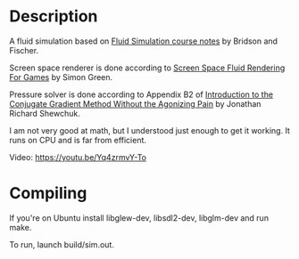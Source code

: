 # Description
A fluid simulation based on [Fluid Simulation course notes](https://www.cs.ubc.ca/~rbridson/fluidsimulation/fluids_notes.pdf) by Bridson and Fischer.

Screen space renderer is done according to [Screen Space Fluid Rendering For Games](http://developer.download.nvidia.com/presentations/2010/gdc/Direct3D_Effects.pdf) by Simon Green.

Pressure solver is done according to Appendix B2 of [Introduction to the Conjugate Gradient Method Without the Agonizing Pain](https://www.cs.cmu.edu/~quake-papers/painless-conjugate-gradient.pdf) by Jonathan Richard Shewchuk.


I am not very good at math, but I understood just enough to get it working.
It runs on CPU and is far from efficient.

Video: https://youtu.be/Yq4zrmvY-To


# Compiling
If you're on Ubuntu install libglew-dev, libsdl2-dev, libglm-dev and run make.

To run, launch build/sim.out.
